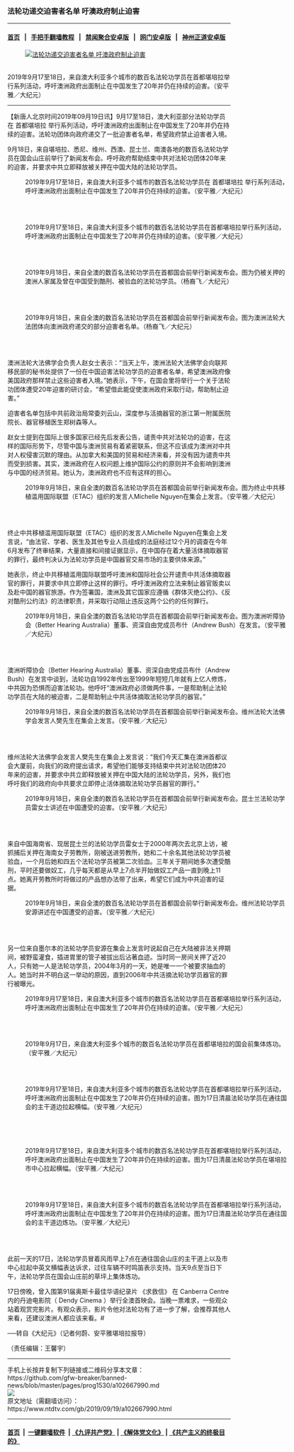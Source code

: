 ### 法轮功递交迫害者名单 吁澳政府制止迫害
------------------------

#### [首页](https://github.com/gfw-breaker/banned-news/blob/master/README.md) &nbsp;&nbsp;|&nbsp;&nbsp; [手把手翻墙教程](https://github.com/gfw-breaker/guides/wiki) &nbsp;&nbsp;|&nbsp;&nbsp; [禁闻聚合安卓版](https://github.com/gfw-breaker/bn-android) &nbsp;&nbsp;|&nbsp;&nbsp; [网门安卓版](https://github.com/oGate2/oGate) &nbsp;&nbsp;|&nbsp;&nbsp; [神州正道安卓版](https://github.com/SzzdOgate/update) 



<div><div class="featured_image">
 <a href="https://i.ntdtv.com/assets/uploads/2019/09/e307c5ec07202972bb108b9767789d69-600x400.jpg" target="_blank">
  <figure>
   <img alt="法轮功递交迫害者名单 吁澳政府制止迫害" src="https://i.ntdtv.com/assets/uploads/2019/09/e307c5ec07202972bb108b9767789d69-600x400.jpg"/>
  </figure><br/>
 </a>
 <span class="caption">
  2019年9月17至18日，来自澳大利亚多个城市的数百名法轮功学员在首都堪培拉举行系列活动，呼吁澳洲政府出面制止在中国发生了20年并仍在持续的迫害。（安平雅／大纪元）
 </span>
</div>
</div><hr/><div><div class="post_content" itemprop="articleBody">
 <p>
  【新唐人北京时间2019年09月19日讯】9月17至18日，澳大利亚部分法轮功学员在
  <ok href="https://www.ntdtv.com/gb/首都堪培拉.htm">
   首都堪培拉
  </ok>
  举行系列活动，呼吁澳洲政府出面制止在中国发生了20年并仍在持续的迫害。法轮功团体向政府递交了一批迫害者名单，希望政府禁止迫害者入境。
 </p>
 <p>
  9月18日，来自堪培拉、悉尼、维州、西澳、昆士兰、南澳各地的数百名法轮功学员在国会山庄前举行了新闻发布会。呼吁政府帮助结束中共对法轮功团体20年来的迫害，并要求中共立即释放被关押在中国大陆的法轮功学员。
 </p>
 <figure class="wp-caption aligncenter" id="attachment_102668011" style="width: 600px">
  <img alt="" class="size-medium wp-image-102668011" src="https://i.ntdtv.com/assets/uploads/2019/09/8c121c63df3ed3f0203932e3d2fb1a8c-600x259-600x259.jpg">
   <br/><figcaption class="wp-caption-text">
    2019年9月17至18日，来自澳大利亚多个城市的数百名法轮功学员在
    <ok href="https://www.ntdtv.com/gb/首都堪培拉.htm">
     首都堪培拉
    </ok>
    举行系列活动，呼吁澳洲政府出面制止在中国发生了20年并仍在持续的迫害。（安平雅／大纪元）
   </figcaption><br/>
  </img>
 </figure><br/>
 <figure class="wp-caption aligncenter" id="attachment_102668015" style="width: 600px">
  <img alt="" class="size-medium wp-image-102668015" src="https://i.ntdtv.com/assets/uploads/2019/09/2-121-600x410.jpg">
   <br/><figcaption class="wp-caption-text">
    2019年9月17至18日，来自澳大利亚多个城市的数百名法轮功学员在首都堪培拉举行系列活动，呼吁澳洲政府出面制止在中国发生了20年并仍在持续的迫害。（安平雅／大纪元）
   </figcaption><br/>
  </img>
 </figure><br/>
 <figure class="wp-caption aligncenter" id="attachment_102668016" style="width: 600px">
  <img alt="" class="size-medium wp-image-102668016" src="https://i.ntdtv.com/assets/uploads/2019/09/3-64-600x457.jpg"/>
  <br/><figcaption class="wp-caption-text">
   2019年9月18日，来自全澳的数百名法轮功学员在首都国会前举行新闻发布会。图为仍被关押的澳洲人家属及曾在中国受到酷刑、被验血的法轮功学员。（杨裔飞／大纪元）
  </figcaption><br/>
 </figure><br/>
 <figure class="wp-caption aligncenter" id="attachment_102668017" style="width: 600px">
  <img alt="" class="size-medium wp-image-102668017" src="https://i.ntdtv.com/assets/uploads/2019/09/4-40-600x383.jpg"/>
  <br/><figcaption class="wp-caption-text">
   2019年9月18日，来自全澳的数百名法轮功学员在首都国会前举行新闻发布会。图为澳洲法轮大法团体向澳洲政府递交的部分迫害者名单。（杨裔飞／大纪元）
  </figcaption><br/>
 </figure><br/>
 <p>
  澳洲法轮大法佛学会负责人赵女士表示：“当天上午，澳洲法轮大法佛学会向联邦移民部的秘书处提供了一份在中国迫害法轮功学员的迫害者名单，希望澳洲政府像美国政府那样禁止这些迫害者入境。”她表示，下午，在国会里将举行一个关于法轮功团体遭受20年迫害的研讨会，“希望借此能促使澳洲政府采取行动，帮助制止迫害。”
 </p>
 <p>
  迫害者名单包括中共前政治局常委刘云山，深度参与活摘器官的浙江第一附属医院院长、器官移植医生郑树森等人。
 </p>
 <p>
  赵女士提到在国际上很多国家已经先后发表公告，谴责中共对法轮功的迫害，在这样的国际形势下，尽管中国与澳洲贸易有着紧密联系，但这不应该成为澳洲对中共对人权侵害沉默的理由。从加拿大和美国的贸易和经济来看，并没有因为谴责中共而受到损害。其实，澳洲政府在人权问题上维护国际公约的原则并不会影响到澳洲与中国的经济贸易。她认为，澳洲政府也不应有这样的担心。
 </p>
 <figure class="wp-caption aligncenter" id="attachment_102668019" style="width: 600px">
  <img alt="" class="size-medium wp-image-102668019" src="https://i.ntdtv.com/assets/uploads/2019/09/5-33-600x339.jpg"/>
  <br/><figcaption class="wp-caption-text">
   2019年9月18日，来自全澳的数百名法轮功学员在首都国会前举行新闻发布会。图为终止中共移植滥用国际联盟（ETAC）组织的发言人Michelle Nguyen在集会上发言。（安平雅／大纪元）
  </figcaption><br/>
 </figure><br/>
 <p>
  终止中共移植滥用国际联盟（ETAC）组织的发言人Michelle Nguyen在集会上发言说，“由法官、学者、医生及其他专业人员组成的法庭经过12个月的调查在今年6月发布了终审结果，大量直接和间接证据显示，在中国存在着大量活体摘取器官的罪行，最终判决认为法轮功学员是中国器官交易市场的主要供体来源。”
 </p>
 <p>
  她表示，终止中共移植滥用国际联盟呼吁澳洲和国际社会公开谴责中共活体摘取器官的罪行，并要求中共立即停止这样的罪行。呼吁澳洲政府立法来制止器官贩卖以及赴中国的器官旅游。作为签署国，澳洲及其它国家应遵循《群体灭绝公约》、《反对酷刑公约法》的法律职责，并采取行动阻止违反这两个公约的任何罪行。
 </p>
 <figure class="wp-caption aligncenter" id="attachment_102668022" style="width: 600px">
  <img alt="" class="size-medium wp-image-102668022" src="https://i.ntdtv.com/assets/uploads/2019/09/3-12-600x335-600x335.jpg"/>
  <br/><figcaption class="wp-caption-text">
   2019年9月18日，来自全澳的数百名法轮功学员在首都国会前举行新闻发布会。图为澳洲听障协会（Better Hearing Australia）董事、资深自由党成员布什（Andrew Bush）在发言。（安平雅／大纪元）
  </figcaption><br/>
 </figure><br/>
 <p>
  澳洲听障协会（Better Hearing Australia）董事、资深自由党成员布什（Andrew Bush）在发言中谈到，法轮功自1992年传出至1999年短短几年就有上亿人修炼，中共因为恐惧而迫害法轮功。他呼吁“澳洲政府必须做两件事，一是帮助制止法轮功学员在大陆的被迫害，二是帮助制止中共活体摘取法轮功学员的器官。”
 </p>
 <figure class="wp-caption aligncenter" id="attachment_102668023" style="width: 600px">
  <img alt="" class="size-medium wp-image-102668023" src="https://i.ntdtv.com/assets/uploads/2019/09/7-20-600x400.jpg"/>
  <br/><figcaption class="wp-caption-text">
   2019年9月18日，来自全澳的数百名法轮功学员在首都国会前举行新闻发布会。维州法轮大法佛学会发言人樊先生在集会上发言。（安平雅／大纪元）
  </figcaption><br/>
 </figure><br/>
 <p>
  维州法轮大法佛学会发言人樊先生在集会上发言说：“我们今天汇集在澳洲首都议会大厦前，向我们的政府提出请求，希望他们能够支持结束中共对法轮功团体20年来的迫害，并要求中共立即释放被关押在中国大陆的法轮功学员，另外，我们也呼吁我们的政府向中共要求立即停止活体摘取法轮功学员器官的罪行。”
 </p>
 <figure class="wp-caption aligncenter" id="attachment_102668024" style="width: 600px">
  <img alt="" class="size-medium wp-image-102668024" src="https://i.ntdtv.com/assets/uploads/2019/09/8-13-600x341.jpg"/>
  <br/><figcaption class="wp-caption-text">
   2019年9月18日，来自全澳的数百名法轮功学员在首都国会前举行新闻发布会。昆士兰法轮功学员雷女士讲述在中国遭受的迫害。（安平雅／大纪元）
  </figcaption><br/>
 </figure><br/>
 <p>
  来自中国海南省、现居昆士兰的法轮功学员雷女士于2000年两次去北京上访，被抓捕后关押在海南女子劳教所，刚被送进劳教所，她和二十余名其他法轮功学员被验血，一个月后她和四五个法轮功学员被第二次验血。三年关于期间她多次遭受酷刑，平时还要做奴工，几乎每天都是从早上7点半开始做奴工产品一直到晚上11点。她离开劳教所时将做过的产品想办法带了出来，希望它们成为中共迫害的证据。
 </p>
 <figure class="wp-caption aligncenter" id="attachment_102668025" style="width: 600px">
  <img alt="" class="size-medium wp-image-102668025" src="https://i.ntdtv.com/assets/uploads/2019/09/9-10-600x337.jpg"/>
  <br/><figcaption class="wp-caption-text">
   2019年9月18日，来自全澳的数百名法轮功学员在首都国会前举行新闻发布会。维州法轮功学员安源讲述在中国遭受的迫害。（安平雅／大纪元）
  </figcaption><br/>
 </figure><br/>
 <p>
  另一位来自墨尔本的法轮功学员安源在集会上发言时说起自己在大陆被非法关押期间，被野蛮灌食，插进胃里的管子被拔出后沾著血迹。当时同一房间关押了近20人，只有她一人是法轮功学员，2004年3月的一天，她是唯一一个被要求抽血的人。她当时并不明白这一举动的原因，直到2006年中共活摘法轮功学员器官的罪行被曝光。
 </p>
 <figure class="wp-caption aligncenter" id="attachment_102668027" style="width: 600px">
  <img alt="" class="size-medium wp-image-102668027" src="https://i.ntdtv.com/assets/uploads/2019/09/1-369-600x259.jpg"/>
  <br/><figcaption class="wp-caption-text">
   2019年9月17至18日，来自澳大利亚多个城市的数百名法轮功学员在首都堪培拉举行系列活动，呼吁澳洲政府出面制止在中国发生了20年并仍在持续的迫害。（安平雅／大纪元）
  </figcaption><br/>
 </figure><br/>
 <figure class="wp-caption aligncenter" id="attachment_102668028" style="width: 600px">
  <img alt="" class="size-medium wp-image-102668028" src="https://i.ntdtv.com/assets/uploads/2019/09/2-122-600x299.jpg"/>
  <br/><figcaption class="wp-caption-text">
   2019年9月17日，来自澳大利亚多个城市的数百名法轮功学员在首都堪培拉的国会前集体炼功。（安平雅／大纪元）
  </figcaption><br/>
 </figure><br/>
 <figure class="wp-caption aligncenter" id="attachment_102668029" style="width: 600px">
  <img alt="" class="size-medium wp-image-102668029" src="https://i.ntdtv.com/assets/uploads/2019/09/3-65-600x341.jpg"/>
  <br/><figcaption class="wp-caption-text">
   2019年9月17至18日，来自澳大利亚多个城市的数百名法轮功学员在首都堪培拉举行系列活动，呼吁澳洲政府出面制止在中国发生了20年并仍在持续的迫害。图为17日清晨法轮功学员在通往国会的主干道边拉起横幅。（安平雅／大纪元）
  </figcaption><br/>
 </figure><br/>
 <figure class="wp-caption aligncenter" id="attachment_102668030" style="width: 600px">
  <img alt="" class="size-medium wp-image-102668030" src="https://i.ntdtv.com/assets/uploads/2019/09/4-41-600x349.jpg"/>
  <br/><figcaption class="wp-caption-text">
   <br/>
   2019年9月17至18日，来自澳大利亚多个城市的数百名法轮功学员在首都堪培拉举行系列活动，呼吁澳洲政府出面制止在中国发生了20年并仍在持续的迫害。图为17日清晨法轮功学员在堪培拉市中心拉起横幅。（安平雅／大纪元）
  </figcaption><br/>
 </figure><br/>
 <figure class="wp-caption aligncenter" id="attachment_102668031" style="width: 600px">
  <img alt="" class="size-medium wp-image-102668031" src="https://i.ntdtv.com/assets/uploads/2019/09/5-34-600x400.jpg"/>
  <br/><figcaption class="wp-caption-text">
   2019年9月17至18日，来自澳大利亚多个城市的数百名法轮功学员在首都堪培拉举行系列活动，呼吁澳洲政府出面制止在中国发生了20年并仍在持续的迫害。图为17日清晨法轮功学员在通往国会的主干道边炼功。（安平雅／大纪元）
  </figcaption><br/>
 </figure><br/>
 <p>
  此前一天的17日，法轮功学员冒着风雨早上7点在通往国会山庄的主干道上以及市中心拉起中英文横幅表达诉求，过往车辆不时鸣笛表示支持。当天9点至当日下午，法轮功学员在国会山庄前的草坪上集体炼功。
 </p>
 <p>
  17日傍晚，曾入围第91届奥斯卡最佳华语纪录片
  <ok href="https://www.ntdtv.com/gb/《求救信》.htm">
   《求救信》
  </ok>
  在
  <ok href="https://www.ntdtv.com/gb/canberra-centre.htm">
   Canberra Centre
  </ok>
  内的丹迪电影院（
  <ok href="https://www.ntdtv.com/gb/dendy-cinema.htm">
   Dendy Cinema
  </ok>
  ）举行全澳首映会。当晚一票难求，一些观众站着观赏完影片。有观众表示，影片令他对法轮功有了进一步了解，会推荐其他人来看，还建议澳洲人都应该来看。#
 </p>
 <p>
  ──转自《大纪元》（记者何蔚、安平雅堪培拉报导）
 </p>
 <p>
  （责任编辑：王馨宇）
 </p>
 <div class="single_ad">
 </div>
</div>
</div>
<hr/>
手机上长按并复制下列链接或二维码分享本文章：<br/>
https://github.com/gfw-breaker/banned-news/blob/master/pages/prog1530/a102667990.md <br/>
<a href='https://github.com/gfw-breaker/banned-news/blob/master/pages/prog1530/a102667990.md'><img src='https://github.com/gfw-breaker/banned-news/blob/master/pages/prog1530/a102667990.md.png'/></a> <br/>
原文地址（需翻墙访问）：https://www.ntdtv.com/gb/2019/09/19/a102667990.html


------------------------
#### [首页](https://github.com/gfw-breaker/banned-news/blob/master/README.md) &nbsp;|&nbsp; [一键翻墙软件](https://github.com/gfw-breaker/nogfw/blob/master/README.md) &nbsp;| [《九评共产党》](https://github.com/gfw-breaker/9ping.md/blob/master/README.md#九评之一评共产党是什么) | [《解体党文化》](https://github.com/gfw-breaker/jtdwh.md/blob/master/README.md) | [《共产主义的终极目的》](https://github.com/gfw-breaker/gczydzjmd.md/blob/master/README.md)


<img src='http://gfw-breaker.win/banned-news/pages/prog1530/a102667990.md' width='0px' height='0px'/>